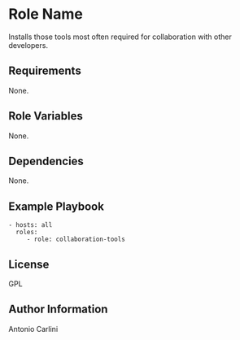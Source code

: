 Role Name
=========

Installs those tools most often required for collaboration with other developers.

Requirements
------------

None.

Role Variables
--------------

None.

Dependencies
------------

None.

Example Playbook
----------------

    - hosts: all
      roles:
         - role: collaboration-tools

License
-------

GPL

Author Information
------------------

Antonio Carlini

